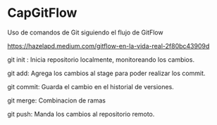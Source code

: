 # CapGitFlow
Uso de comandos de Git siguiendo el flujo de GitFlow

  https://hazelapd.medium.com/gitflow-en-la-vida-real-2f80bc43909d

  git init : Inicia repositorio localmente, monitoreando los cambios.
  
  git add: Agrega los cambios al stage para poder realizar los commit.
  
  git commit: Guarda el cambio en el historial de versiones.
  
  git merge: Combinacion de ramas
  
  git push: Manda los cambios al repositorio remoto.
